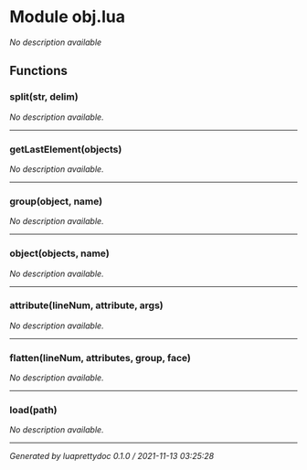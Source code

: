 # Module obj.lua
_No description available_

## Functions

### split(str, delim)

_No description available._

---

### getLastElement(objects)

_No description available._

---

### group(object, name)

_No description available._

---

### object(objects, name)

_No description available._

---

### attribute(lineNum, attribute, args)

_No description available._

---

### flatten(lineNum, attributes, group, face)

_No description available._

---

### load(path)

_No description available._

---

_Generated by luaprettydoc 0.1.0 / 2021-11-13 03:25:28_
